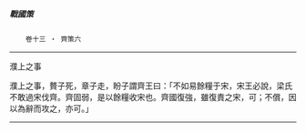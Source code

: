 

##### 戰國策
　　`卷十三 ‧ 齊策六`

* * *

濮上之事

濮上之事，贅子死，章子走，盼子謂齊王曰：「不如易餘糧于宋，宋王必說，梁氏不敢過宋伐齊。齊固弱，是以餘糧收宋也。齊國復強，雖復責之宋，可；不償，因以為辭而攻之，亦可。」

* * *

